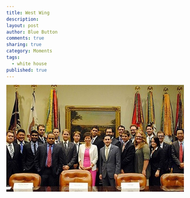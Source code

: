 ```yaml
---
title: West Wing
description: 
layout: post
author: Blue Button
comments: true
sharing: true
category: Moments
tags: 
  - white house
published: true
---
```


![Roosevelt Room](/images/blog/westwing.jpg)